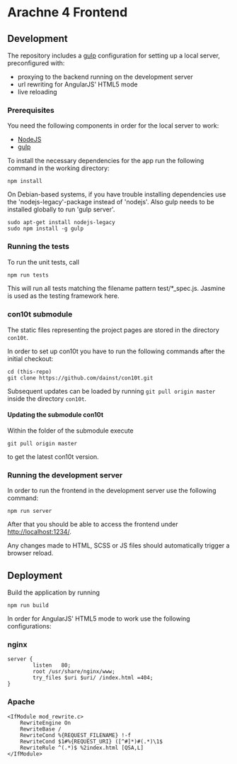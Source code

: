 # Arachne 4 Frontend     

## Development

The repository includes a [gulp](http://gulpjs.com/) configuration for setting up a local server, preconfigured with:
* proxying to the backend running on the development server
* url rewriting for AngularJS' HTML5 mode
* live reloading

### Prerequisites

You need the following components in order for the local server to work:
* [NodeJS](https://nodejs.org/)
* [gulp](https://github.com/gulpjs/gulp/blob/master/docs/getting-started.md)

To install the necessary dependencies for the app run the following command in the working directory:
```
npm install
```

On Debian-based systems, if you have trouble installing dependencies use the 'nodejs-legacy'-package instead of 'nodejs'. Also gulp needs to be installed globally to run 'gulp server'.

```
sudo apt-get install nodejs-legacy
sudo npm install -g gulp
```

### Running the tests

To run the unit tests, call

```bash
npm run tests
```

This will run all tests matching the filename pattern test/*_spec.js. Jasmine is used as the testing framework here.

### con10t submodule

The static files representing the project pages are stored in the directory `con10t`. 

In order to set up con10t you have to run the following commands after the initial checkout:

```
cd (this-repo)
git clone https://github.com/dainst/con10t.git
```

Subsequent updates can be loaded by running `git pull origin master` inside the directory `con10t`.

#### Updating the submodule con10t

Within the folder of the submodule execute
```
git pull origin master
```
to get the latest con10t version.

### Running the development server

In order to run the frontend in the development server use the following command:
```
npm run server
```

After that you should be able to access the frontend under [http://localhost:1234/](http://localhost:1234/).

Any changes made to HTML, SCSS or JS files should automatically trigger a browser reload.

## Deployment

Build the application by running

```
npm run build
```

In order for AngularJS' HTML5 mode to work use the following configurations:

### nginx
```
server {
        listen   80;
        root /usr/share/nginx/www;
        try_files $uri $uri/ /index.html =404;
}
```

### Apache

```
<IfModule mod_rewrite.c>
    RewriteEngine On
    RewriteBase /
    RewriteCond %{REQUEST_FILENAME} !-f
    RewriteCond $1#%{REQUEST_URI} ([^#]*)#(.*)\1$
	RewriteRule ^(.*)$ %2index.html [QSA,L]
</IfModule>
```
